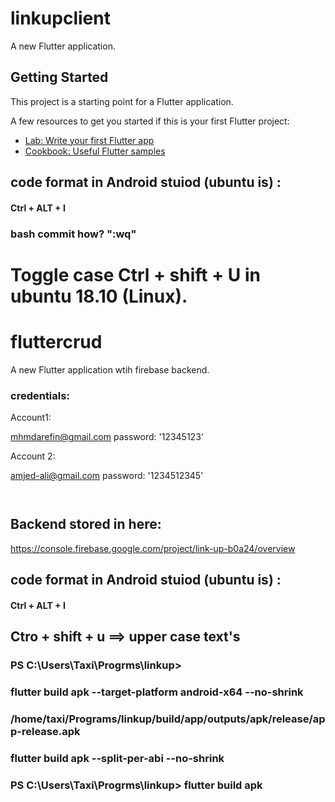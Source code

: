 # linkupclient
A new Flutter application.

## Getting Started

This project is a starting point for a Flutter application.

A few resources to get you started if this is your first Flutter project:

- [Lab: Write your first Flutter app](https://flutter.dev/docs/get-started/codelab)
- [Cookbook: Useful Flutter samples](https://flutter.dev/docs/cookbook)

## code format in Android stuiod (ubuntu is) :

####  Ctrl + ALT + I

### bash commit how? ":wq"



# Toggle case Ctrl + shift + U in ubuntu 18.10 (Linux).


# fluttercrud

A new Flutter application wtih firebase backend.

### credentials:

Account1:

mhmdarefin@gmail.com
password: '12345123'

Account 2:

amjed-ali@gmail.com
password: '1234512345'


```json



```
## Backend stored in here:

https://console.firebase.google.com/project/link-up-b0a24/overview




## code format in Android stuiod (ubuntu is) :

####  Ctrl + ALT + I

## Ctro + shift + u ==> upper case text's


### PS C:\Users\Taxi\Progrms\linkup>

### flutter build apk --target-platform android-x64 --no-shrink

### /home/taxi/Programs/linkup/build/app/outputs/apk/release/app-release.apk

### flutter build apk --split-per-abi --no-shrink


### PS C:\Users\Taxi\Progrms\linkup> flutter build apk



